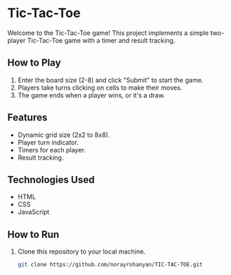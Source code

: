 # Tic-Tac-Toe

Welcome to the Tic-Tac-Toe game! This project implements a simple two-player Tic-Tac-Toe game with a timer and result tracking.

## How to Play

1. Enter the board size (2-8) and click "Submit" to start the game.
2. Players take turns clicking on cells to make their moves.
3. The game ends when a player wins, or it's a draw.

## Features

- Dynamic grid size (2x2 to 8x8).
- Player turn indicator.
- Timers for each player.
- Result tracking.

## Technologies Used

- HTML
- CSS
- JavaScript

## How to Run

1. Clone this repository to your local machine.
   ```bash
   git clone https://github.com/norayrohanyan/TIC-TAC-TOE.git
